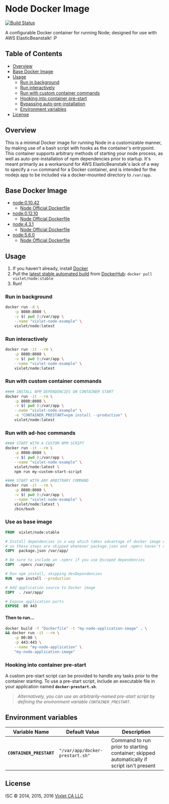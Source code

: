 # Node Docker Image

[![Build Status](https://travis-ci.org/Vixlet/docker-node.svg?branch=master)](https://travis-ci.org/Vixlet/docker-node)

A configurable Docker container for running Node; designed for use with AWS ElasticBeanstalk! :P


## Table of Contents
- [Overview](#overview)
- [Base Docker Image](#basedockerimage)
- [Usage](#usage)
    + [Run in background](#runinbackground)
    + [Run interactively](#runinteractively)
    + [Run with custom container commands](#runwithcustomcontainercommands)
    + [Hooking into container pre-start](#hookingintocontainerprestart)
    + [Bypassing auto-pre-installation](#bypassingautopreinstallation)
    + [Environment variables](#environmentvariables)
- [License](#license)


## Overview
This is a minimal Docker image for running Node in a customizable manner, by making use of a bash script with hooks as the container's entrypoint. This container supports arbitrary methods of starting your node process, as well as auto-pre-installation of npm dependencies prior to startup. It's meant primarily as a workaround for AWS ElasticBeanstalk's lack of a way to specify a `run` command for a Docker container, and is intended for the nodejs app to be included via a docker-mounted directory to `/var/app`.


## Base Docker Image
- [node:0.10.42](https://registry.hub.docker.com/u/library/node/)
    + [Node Official Dockerfile](https://github.com/joyent/docker-node/blob/master/0.10/Dockerfile)
- [node:0.12.10](https://registry.hub.docker.com/u/library/node/)
    + [Node Official Dockerfile](https://github.com/joyent/docker-node/blob/master/0.12/Dockerfile)
- [node:4.3.1](https://registry.hub.docker.com/u/library/node/)
    + [Node Official Dockerfile](https://github.com/joyent/docker-node/blob/master/4.3/Dockerfile)
- [node:5.6.0](https://registry.hub.docker.com/u/library/node/)
    + [Node Official Dockerfile](https://github.com/joyent/docker-node/blob/master/5.6/Dockerfile)


## Usage
1. If you haven't already, install [Docker](https://www.docker.com/)
2. Pull the [latest stable automated build](https://registry.hub.docker.com/u/vixlet/node/) from [DockerHub](https://registry.hub.docker.com/u/):
    `docker pull vixlet/node:stable`
3. Run!

### Run in background
```sh
docker run -d \
    -p 8080:8080 \
    -v $( pwd ):/var/app \
    --name "vixlet-node-example" \
    vixlet/node:latest
```

### Run interactively
```sh
docker run -it --rm \
    -p 8080:8080 \
    -v $( pwd ):/var/app \
    --name "vixlet-node-example" \
    vixlet/node:latest
```

### Run with custom container commands
```sh
#### INSTALL NPM DEPENDENCIES ON CONTAINER START
docker run -it --rm \
    -p 8080:8080 \
    -v $( pwd ):/var/app \
    --name "vixlet-node-example" \
    -e "CONTAINER_PRESTART=npm install --production" \
    vixlet/node:latest
```

### Run with ad-hoc commands
```sh
#### START WITH A CUSTOM NPM SCRIPT
docker run -it --rm \
    -p 8080:8080 \
    -v $( pwd ):/var/app \
    --name "vixlet-node-example" \
    vixlet/node:latest \
    npm run my-custom-start-script

#### START WITH ANY ARBITRARY COMMAND
docker run -it --rm \
    -p 8080:8080 \
    -v $( pwd ):/var/app \
    --name "vixlet-node-example" \
    vixlet/node:latest \
    /bin/bash
```

### Use as base image
```Dockerfile
FROM  vixlet/node:stable

# Install dependencies in a way which takes advantage of docker image caching,
# so these steps are skipped whenever package.json and .npmrc haven't changed
COPY  package.json /var/app/

# Be sure to include an .npmrc if you use @scoped dependencies
COPY  .npmrc /var/app/

# Run npm install, skipping devDependencies
RUN  npm install --production

# Add application source to Docker image
COPY  . /var/app/

# Expose application ports
EXPOSE  80 443
```

#### Then to run...
```sh
docker build -f "Dockerfile" -t "my-node-application-image" . \
&& docker run -it --rm \
    -p 80:80 \
    -p 443:443 \
    --name "my-node-application" \
    "my-node-application-image"
```

### Hooking into container pre-start
A custom pre-start script can be provided to handle any tasks prior to the container starting. To use a pre-start script, include an executable file in your application named **`docker-prestart.sh`**.

> _Alternatively, you can use an arbitrarily-named pre-start script by defining the environment variable `CONTAINER_PRESTART`._


## Environment variables
| Variable Name | Default Value | Description |
| ------------- | ------------- | ----------- |
| **`CONTAINER_PRESTART`** | `"/var/app/docker-prestart.sh"` | Command to run prior to starting container; skipped automatically if script isn't present |


## License
ISC © 2014, 2015, 2016 [Vixlet CA LLC](http://www.vixlet.com/)
